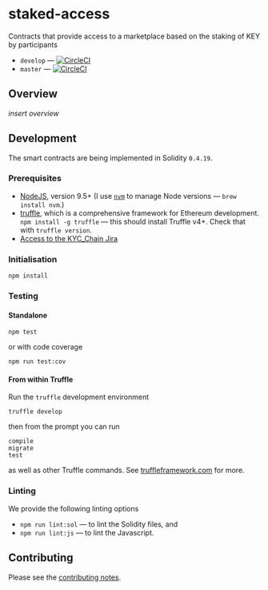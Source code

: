 # staked-access

Contracts that provide access to a marketplace based on the staking of KEY by participants

* `develop` — [![CircleCI](https://circleci.com/gh/SelfKeyFoundation/staked-access/tree/develop.svg?style=svg)](https://circleci.com/gh/SelfKeyFoundation/staked-access/tree/develop)
* `master` — [![CircleCI](https://circleci.com/gh/SelfKeyFoundation/staked-access/tree/master.svg?style=svg)](https://circleci.com/gh/SelfKeyFoundation/staked-access/tree/master)

## Overview

_insert overview_

## Development

The smart contracts are being implemented in Solidity `0.4.19`.

### Prerequisites

* [NodeJS](htps://nodejs.org), version 9.5+ (I use [`nvm`](https://github.com/creationix/nvm) to manage Node versions — `brew install nvm`.)
* [truffle](http://truffleframework.com/), which is a comprehensive framework for Ethereum development. `npm install -g truffle` — this should install Truffle v4+.  Check that with `truffle version`.
* [Access to the KYC_Chain Jira](https://kyc-chain.atlassian.net)

### Initialisation

    npm install

### Testing

#### Standalone

    npm test

or with code coverage

    npm run test:cov

#### From within Truffle

Run the `truffle` development environment

    truffle develop

then from the prompt you can run

    compile
    migrate
    test

as well as other Truffle commands. See [truffleframework.com](http://truffleframework.com) for more.

### Linting

We provide the following linting options

* `npm run lint:sol` — to lint the Solidity files, and
* `npm run lint:js` — to lint the Javascript.

## Contributing

Please see the [contributing notes](CONTRIBUTING.md).

